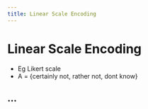 ```yaml
---
title: Linear Scale Encoding
---
```


# Linear Scale Encoding
- Eg Likert scale
- A = {certainly not, rather not, dont know}

## …






































































